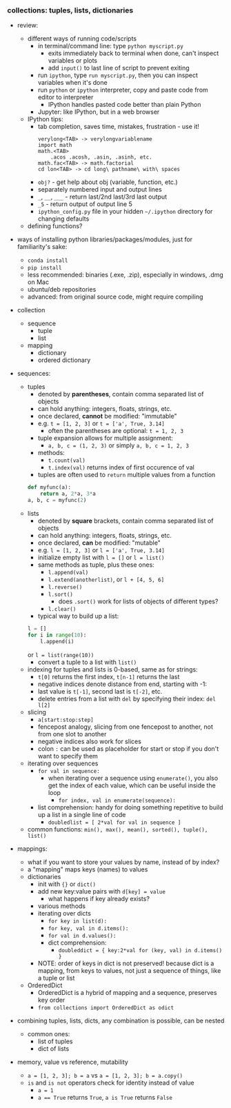 ### collections: tuples, lists, dictionaries

- review:
    - different ways of running code/scripts
        - in terminal/command line: type `python myscript.py`
            - exits immediately back to terminal when done, can't inspect variables or plots
            - add `input()` to last line of script to prevent exiting
        - run `ipython`, type `run myscript.py`, then you can inspect variables when it's done
        - run `python` or `ipython` interpreter, copy and paste code from editor to interpreter
            - IPython handles pasted code better than plain Python
        - Jupyter: like IPython, but in a web browser
    - IPython tips:
        - tab completion, saves time, mistakes, frustration - use it!
            ```
            verylong<TAB> -> verylongvariablename
            import math
            math.<TAB>
                .acos .acosh, .asin, .asinh, etc.
            math.fac<TAB> -> math.factorial
            cd lon<TAB> -> cd long\ pathname\ with\ spaces
            ````
        - `obj?` - get help about obj (variable, function, etc.)
        - separately numbered input and output lines
        - `_`, `__`, `___` - return last/2nd last/3rd last output
        - `_5` - return output of output line 5
        - `ipython_config.py` file in your hidden `~/.ipython` directory for changing defaults
    - defining functions?

- ways of installing python libraries/packages/modules, just for familiarity's sake:
    - `conda install`
    - `pip install`
    - less recommended: binaries (.exe, .zip), especially in windows, .dmg on Mac
    - ubuntu/deb repositories
    - advanced: from original source code, might require compiling

- collection
    - sequence
        - tuple
        - list
    - mapping
        - dictionary
        - ordered dictionary

- sequences:
    - tuples
        - denoted by **parentheses**, contain comma separated list of objects
        - can hold anything: integers, floats, strings, etc.
        - once declared, **cannot** be modified: "immutable"
        - e.g. `t = [1, 2, 3]` or `t = ['a', True, 3.14]`
            - often the parentheses are optional: `t = 1, 2, 3`
        - tuple expansion allows for multiple assignment:
            - `a, b, c = (1, 2, 3)` or simply `a, b, c = 1, 2, 3`
        - methods:
            - `t.count(val)`
            - `t.index(val)` returns index of first occurence of val
        - tuples are often used to `return` multiple values from a function
        ```python
        def myfunc(a):
            return a, 2*a, 3*a
        a, b, c = myfunc(2)
        ````
    - lists
        - denoted by **square** brackets, contain comma separated list of objects
        - can hold anything: integers, floats, strings, etc.
        - once declared, **can** be modified: "mutable"
        - e.g. `l = [1, 2, 3]` or `l = ['a', True, 3.14]`
        - initialize empty list with `l = []` or `l = list()`
        - same methods as tuple, plus these ones:
            - `l.append(val)`
            - `l.extend(anotherlist)`, or `l + [4, 5, 6]`
            - `l.reverse()`
            - `l.sort()`
                - does `.sort()` work for lists of objects of different types?
            - `l.clear()`
        - typical way to build up a list:
        ```python
        l = []
        for i in range(10):
            l.append(i)
        ````
        or ```l = list(range(10))```
        - convert a tuple to a list with `list()`
    - indexing for tuples and lists is 0-based, same as for strings:
        - `t[0]` returns the first index, `t[n-1]` returns the last
        - negative indices denote distance from end, starting with -1:
        - last value is `t[-1]`, second last is `t[-2]`, etc.
        - delete entries from a list with `del` by specifying their index: `del l[2]`
    - slicing
        - `a[start:stop:step]`
        - fencepost analogy, slicing from one fencepost to another, not from one slot to
        another
        - negative indices also work for slices
        - colon `:` can be used as placeholder for start or stop if you don't want to specify them
    - iterating over sequences
        - `for val in sequence:`
            - when iterating over a sequence using `enumerate()`, you also get the index of each value, which can be useful inside the loop
                - `for index, val in enumerate(sequence):`
        - list comprehension: handy for doing something repetitive to build up a list in a single line of code
            - `doubledlist = [ 2*val for val in sequence ]`
    - common functions: `min(), max(), mean(), sorted(), tuple(), list()`

- mappings:
    - what if you want to store your values by name, instead of by index?
    - a "mapping" maps keys (names) to values
    - dictionaries
        - init with `{}` or `dict()`
        - add new key:value pairs with `d[key] = value`
            - what happens if key already exists?
        - various methods
        - iterating over dicts
            - `for key in list(d):`
            - `for key, val in d.items():`
            - `for val in d.values():`
            - dict comprehension:
                - `doubleddict = { key:2*val for (key, val) in d.items() }`
        - NOTE: order of keys in dict is not preserved! because dict is a mapping, from keys to values, not just a sequence of things, like a tuple or list
    - OrderedDict
        - OrderedDict is a hybrid of mapping and a sequence, preserves key order
        - `from collections import OrderedDict as odict`

- combining tuples, lists, dicts, any combination is possible, can be nested
    - common ones:
        - list of tuples
        - dict of lists

- memory, value vs reference, mutability
    - `a = [1, 2, 3]; b = a` vs `a = [1, 2, 3]; b = a.copy()`
    - `is` and `is not` operators check for identity instead of value
        - `a = 1`
        - `a == True` returns `True`, `a is True` returns `False`
